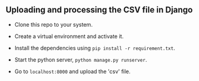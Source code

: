 ## Uploading and processing the CSV file in Django

- Clone this repo to your system.

- Create a virtual environment and activate it.

- Install the dependencies using `pip install -r requirement.txt`.

- Start the python server, `python manage.py runserver`.

- Go to `localhost:8000` and upload the 'csv' file.


